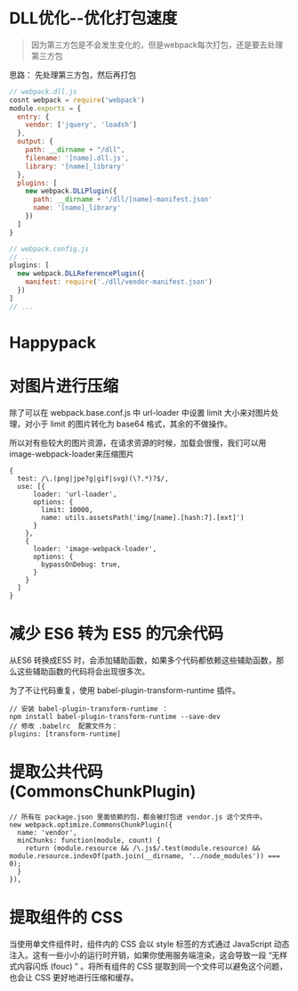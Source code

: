 # DLL优化--优化打包速度

> 因为第三方包是不会发生变化的，但是webpack每次打包，还是要去处理第三方包

思路： 先处理第三方包，然后再打包

``` javascript
// webpack.dll.js
cosnt webpack = require('webpack')
module.exports = {
  entry: {
    vendor: ['jquery', 'loadsh']
  },
  output: {
    path: __dirname + "/dll",
    filename: '[name].dll.js',
    library: '[name]_library'
  },
  plugins: [
    new webpack.DLLPlugin({
      path: __dirname + '/dll/[name]-manifest.json'
      name: '[name]_library'
    })
  ]
}

// webpack.config.js
// ...
plugins: [
  new webpack.DLLReferencePlugin({
    manifest: require('./dll/vendor-manifest.json')
  })
]
// ...
```

# Happypack

# 对图片进行压缩

除了可以在 webpack.base.conf.js 中 url-loader 中设置 limit 大小来对图片处理，对小于 limit 的图片转化为 base64 格式，其余的不做操作。

所以对有些较大的图片资源，在请求资源的时候，加载会很慢，我们可以用 image-webpack-loader来压缩图片

``` JS
{
  test: /\.(png|jpe?g|gif|svg)(\?.*)?$/,
  use: [{
      loader: 'url-loader',
      options: {
        limit: 10000,
        name: utils.assetsPath('img/[name].[hash:7].[ext]')
      }
    },
    {
      loader: 'image-webpack-loader',
      options: {
        bypassOnDebug: true,
      }
    }
  ]
}
```

# 减少 ES6 转为 ES5 的冗余代码

从ES6 转换成ES5 时，会添加辅助函数，如果多个代码都依赖这些辅助函数，那么这些辅助函数的代码将会出现很多次。

为了不让代码重复，使用 babel-plugin-transform-runtime 插件。

``` 
// 安装 babel-plugin-transform-runtime ：
npm install babel-plugin-transform-runtime --save-dev
// 修改 .babelrc  配置文件为：
plugins: [transform-runtime]
```

# 提取公共代码 (CommonsChunkPlugin)

``` JS
// 所有在 package.json 里面依赖的包，都会被打包进 vendor.js 这个文件中。
new webpack.optimize.CommonsChunkPlugin({
  name: 'vendor',
  minChunks: function(module, count) {
    return (module.resource && /\.js$/.test(module.resource) && module.resource.indexOf(path.join(__dirname, '../node_modules')) === 0);
  }
}),
```

# 提取组件的 CSS

当使用单文件组件时，组件内的 CSS 会以 style 标签的方式通过 JavaScript 动态注入。这有一些小小的运行时开销，如果你使用服务端渲染，这会导致一段 “无样式内容闪烁 (fouc) ” 。将所有组件的 CSS 提取到同一个文件可以避免这个问题，也会让 CSS 更好地进行压缩和缓存。

